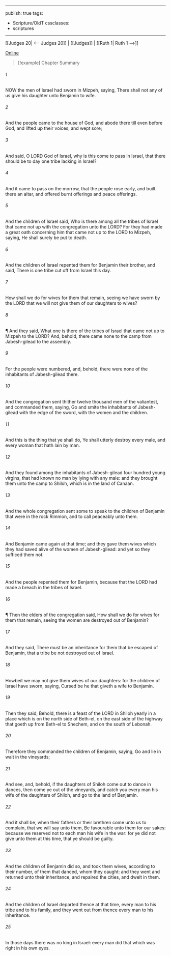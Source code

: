 

---
publish: true
tags:
  - Scripture/OldT
cssclasses:
  - scriptures
---
[[Judges 20| <-- Judges 20]] | [[Judges]] | [[Ruth 1| Ruth 1 -->]]

[Online](https://churchofjesuschrist.org/study/scriptures/ot/judg/21?lang=eng)

>[!example] Chapter Summary
>
###### 1
NOW the men of Israel had sworn in Mizpeh, saying, There shall not any of us give his daughter unto Benjamin to wife.
###### 2
And the people came to the house of God, and abode there till even before God, and lifted up their voices, and wept sore;
###### 3
And said, O LORD God of Israel, why is this come to pass in Israel, that there should be to day one tribe lacking in Israel?
###### 4
And it came to pass on the morrow, that the people rose early, and built there an altar, and offered burnt offerings and peace offerings.
###### 5
And the children of Israel said, Who is there among all the tribes of Israel that came not up with the congregation unto the LORD?  For they had made a great oath concerning him that came not up to the LORD to Mizpeh, saying, He shall surely be put to death.
###### 6
And the children of Israel repented them for Benjamin their brother, and said, There is one tribe cut off from Israel this day.
###### 7
How shall we do for wives for them that remain, seeing we have sworn by the LORD that we will not give them of our daughters to wives?
###### 8
¶ And they said, What one is there of the tribes of Israel that came not up to Mizpeh to the LORD?  And, behold, there came none to the camp from Jabesh-gilead to the assembly.
###### 9
For the people were numbered, and, behold, there were none of the inhabitants of Jabesh-gilead there.
###### 10
And the congregation sent thither twelve thousand men of the valiantest, and commanded them, saying, Go and smite the inhabitants of Jabesh-gilead with the edge of the sword, with the women and the children.
###### 11
And this is the thing that ye shall do, Ye shall utterly destroy every male, and every woman that hath lain by man.
###### 12
And they found among the inhabitants of Jabesh-gilead four hundred young virgins, that had known no man by lying with any male: and they brought them unto the camp to Shiloh, which is in the land of Canaan.
###### 13
And the whole congregation sent some to speak to the children of Benjamin that were in the rock Rimmon, and to call peaceably unto them.
###### 14
And Benjamin came again at that time; and they gave them wives which they had saved alive of the women of Jabesh-gilead: and yet so they sufficed them not.
###### 15
And the people repented them for Benjamin, because that the LORD had made a breach in the tribes of Israel.
###### 16
¶ Then the elders of the congregation said, How shall we do for wives for them that remain, seeing the women are destroyed out of Benjamin?
###### 17
And they said, There must be an inheritance for them that be escaped of Benjamin, that a tribe be not destroyed out of Israel.
###### 18
Howbeit we may not give them wives of our daughters: for the children of Israel have sworn, saying, Cursed be he that giveth a wife to Benjamin.
###### 19
Then they said, Behold, there is a feast of the LORD in Shiloh yearly in a place which is on the north side of Beth-el, on the east side of the highway that goeth up from Beth-el to Shechem, and on the south of Lebonah.
###### 20
Therefore they commanded the children of Benjamin, saying, Go and lie in wait in the vineyards;
###### 21
And see, and, behold, if the daughters of Shiloh come out to dance in dances, then come ye out of the vineyards, and catch you every man his wife of the daughters of Shiloh, and go to the land of Benjamin.
###### 22
And it shall be, when their fathers or their brethren come unto us to complain, that we will say unto them, Be favourable unto them for our sakes: because we reserved not to each man his wife in the war: for ye did not give unto them at this time, that ye should be guilty.
###### 23
And the children of Benjamin did so, and took them wives, according to their number, of them that danced, whom they caught: and they went and returned unto their inheritance, and repaired the cities, and dwelt in them.
###### 24
And the children of Israel departed thence at that time, every man to his tribe and to his family, and they went out from thence every man to his inheritance.
###### 25
In those days there was no king in Israel: every man did that which was right in his own eyes.



